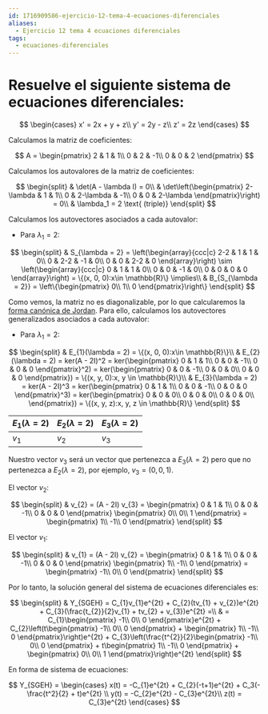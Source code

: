 ```yaml
---
id: 1716909586-ejercicio-12-tema-4-ecuaciones-diferenciales
aliases:
  - Ejercicio 12 tema 4 ecuaciones diferenciales
tags:
  - ecuaciones-diferenciales
---
```


# Resuelve el siguiente sistema de ecuaciones diferenciales:

$$
\begin{cases}
    x' = 2x + y + z\\
    y' = 2y - z\\
    z' = 2z
\end{cases}
$$

Calculamos la matriz de coeficientes:

$$
A = \begin{pmatrix}
    2 & 1 & 1\\
    0 & 2 & -1\\
    0 & 0 & 2
\end{pmatrix}
$$

Calculamos los autovalores de la matriz de coeficientes:

$$
\begin{split}
    & \det(A - \lambda I) = 0\\
    & \det\left(\begin{pmatrix}
        2-\lambda & 1 & 1\\
        0 & 2-\lambda & -1\\
        0 & 0 & 2-\lambda
    \end{pmatrix}\right) = 0\\
    & \lambda_1 = 2 \text{ (triple)}
\end{split}
$$

Calculamos los autovectores asociados a cada autovalor:

- Para $\lambda_1 = 2$:

$$
\begin{split}
    & S_{\lambda = 2} = \left(\begin{array}{ccc|c}
        2-2 & 1 & 1 & 0\\
        0 & 2-2 & -1 & 0\\
        0 & 0 & 2-2 & 0
    \end{array}\right) \sim
    \left(\begin{array}{ccc|c}
        0 & 1 & 1 & 0\\
        0 & 0 & -1 & 0\\
        0 & 0 & 0 & 0
    \end{array}\right) = \{(x, 0, 0):x\in \mathbb{R}\} \implies\\
    & B_{S_{\lambda = 2}} = \left\{\begin{pmatrix}
        0\\
        1\\
        0
    \end{pmatrix}\right\}
\end{split}
$$

Como vemos, la matriz no es diagonalizable, por lo que calcularemos la [forma canónica de Jordan](1716897460-matriz-de-jordan). Para ello, calculamos los autovectores generalizados asociados a cada autovalor:

- Para $\lambda_1 = 2$:

$$
\begin{split}
    & E_{1}(\lambda = 2) = \{(x, 0, 0):x\in \mathbb{R}\}\\
    & E_{2}(\lambda = 2) = ker(A - 2I)^2 = ker(\begin{pmatrix}
        0 & 1 & 1\\
        0 & 0 & -1\\
        0 & 0 & 0
    \end{pmatrix}^2) = ker(\begin{pmatrix}
        0 & 0 & -1\\
        0 & 0 & 0\\
        0 & 0 & 0
    \end{pmatrix}) = \{(x, y, 0):x, y \in \mathbb{R}\}\\
    & E_{3}(\lambda = 2) = ker(A - 2I)^3 = ker(\begin{pmatrix}
        0 & 1 & 1\\
        0 & 0 & -1\\
        0 & 0 & 0
    \end{pmatrix}^3) = ker(\begin{pmatrix}
        0 & 0 & 0\\
        0 & 0 & 0\\
        0 & 0 & 0\\
    \end{pmatrix}) = \{(x, y, z):x, y, z \in \mathbb{R}\}
\end{split}
$$

| $E_{1}(\lambda = 2)$ | $E_{2}(\lambda = 2)$  | $E_{3}(\lambda = 2)$  |
| --------------- | --------------- | --------------- |
| $v_{1}$  | $v_{2}$ | $v_{3}$ |

Nuestro vector $v_{3}$ será un vector que pertenezca a $E_3(\lambda = 2)$ pero que no pertenezca a $E_2(\lambda = 2)$, por ejemplo, $v_3 = (0, 0, 1)$. 

El vector $v_{2}$:

$$
\begin{split}
    & v_{2} = (A - 2I) v_{3} = \begin{pmatrix}
        0 & 1 & 1\\
        0 & 0 & -1\\
        0 & 0 & 0
    \end{pmatrix} \begin{pmatrix}
        0\\
        0\\
        1
    \end{pmatrix} = \begin{pmatrix}
        1\\
        -1\\
        0
    \end{pmatrix}
\end{split}
$$

El vector $v_{1}$:

$$
\begin{split}
    & v_{1} = (A - 2I) v_{2} = \begin{pmatrix}
        0 & 1 & 1\\
        0 & 0 & -1\\
        0 & 0 & 0
    \end{pmatrix} \begin{pmatrix}
        1\\
        -1\\
        0
    \end{pmatrix} = \begin{pmatrix}
        -1\\
        0\\
        0
    \end{pmatrix}
\end{split}
$$

Por lo tanto, la solución general del sistema de ecuaciones diferenciales es:

$$
\begin{split}
    & Y_{SGEH} = C_{1}v_{1}e^{2t} + C_{2}(tv_{1} + v_{2})e^{2t} + C_{3}(\frac{t_{2}}{2}v_{1} + tv_{2} + v_{3})e^{2t} =\\
    & = C_{1}\begin{pmatrix}
        -1\\
        0\\
        0
    \end{pmatrix}e^{2t} + C_{2}\left(t\begin{pmatrix}
        -1\\
        0\\
        0
    \end{pmatrix} + \begin{pmatrix}
        1\\
        -1\\
        0
    \end{pmatrix}\right)e^{2t} + C_{3}\left(\frac{t^{2}}{2}\begin{pmatrix}
        -1\\
        0\\
        0
    \end{pmatrix} + t\begin{pmatrix}
        1\\
        -1\\
        0
    \end{pmatrix} + \begin{pmatrix}
        0\\
        0\\
        1
    \end{pmatrix}\right)e^{2t}
\end{split} 
$$

En forma de sistema de ecuaciones:

$$
Y_{SGEH} = \begin{cases}
    x(t) = -C_{1}e^{2t} + C_{2}(-t+1)e^{2t} + C_3(-\frac{t^2}{2} + t)e^{2t} \\
    y(t) = -C_{2}e^{2t} - C_{3}e^{2t}\\
    z(t) = C_{3}e^{2t}
\end{cases}
$$

